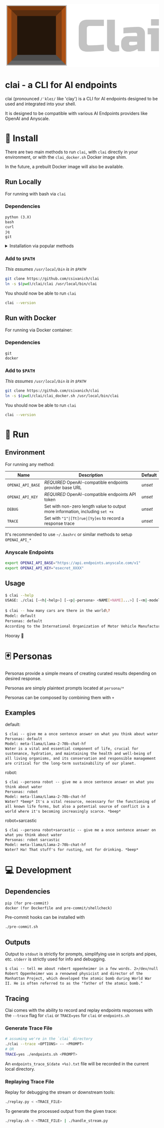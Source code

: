 ![Clai Header](./assets/clai.png)

# clai - a CLI for AI endpoints

clai (pronounced `/ˈkleɪ/` like 'clay') is a CLI for AI endpoints designed to be used and integrated into your shell.

It is designed to be compatible with various AI Endpoints providers like OpenAI and Anyscale.

# :wrench: Install

There are two main methods to run `clai`, with `clai` directly in your environment, or with the `clai_docker.sh` Docker image shim.

In the future, a prebuilt Docker image will also be available.

## Run Locally

For running with bash via `clai`

### Dependencies

```
python (3.X)
bash
curl
jq
git
```

<details>

<summary>Installation via popular methods</summary>

```sh
# Ubuntu
sudo apt-get install python3 curl jq git

# MacOS
brew install jq

# Fedora/RHEL
sudo dnf install python3 curl jq git

# Arch
sudo pacman -Syu install python3 curl jq git

# Alpine
sudo apk add python bash curl jq git
```

</details>

### Add to `$PATH`

_This assumes `/usr/local/bin` is in `$PATH`_

```sh
git clone https://github.com/csivanich/clai
ln -s $(pwd)/clai/clai /usr/local/bin/clai
```

You should now be able to run `clai`

```sh
clai --version
```

## Run with Docker
For running via Docker container:

### Dependencies

```
git
docker
```

### Add to `$PATH`

_This assumes `/usr/local/bin` is in `$PATH`_

```sh
git clone https://github.com/csivanich/clai
ln -s $(pwd)/clai/clai_docker.sh /usr/local/bin/clai
```

You should now be able to run `clai`

```sh
clai --version
```

# :runner: Run

## Environment

For running any method:

| Name | Description | Default |
|------|-------------|---------|
| `OPENAI_API_BASE` | *REQUIRED* OpenAI-compatible endpoints provider base URL | _unset_ |
| `OPENAI_API_KEY` | *REQUIRED* OpenAI-compatible endpoints API token | _unset_ |
| `DEBUG` | Set with non-zero length value to output more information, including `set +x` | _unset_ |
| `TRACE` | Set with `"1"\|[Tt]rue\|[Yy]es` to record a response trace| _unset_ |

It's recommended to use `~/.bashrc` or similar methods to setup `OPENAI_API_*`

### Anyscale Endpoints

```sh
export OPENAI_API_BASE="https://api.endpoints.anyscale.com/v1"
export OPENAI_API_KEY="esecret_XXXX"
```

## Usage

```sh
$ clai --help
USAGE: ./clai [-<h|-help>] [-<p|-persona> <NAME[+NAME]...>] [-<m|-model> <MODEL>] [--post <POST>] [--python] [--markdown] -- <prompt>

$ clai -- how many cars are there in the world\?
Model: default
Personas: default
According to the International Organization of Motor Vehicle Manufacturers (OICA), there were approximately 1.44 billion vehicles in the world in 2020...
```

Hooray :tada:

# :black_joker: Personas

Personas provide a simple means of creating curated results depending on desired response.

Personas are simply plaintext prompts located at `persona/*`

Personas can be composed by combining them with `+`

## Examples

default:
```
$ clai -- give me a once sentence answer on what you think about water
Personas: default
Model: meta-llama/Llama-2-70b-chat-hf
Water is a vital and essential component of life, crucial for sustenance, hydration, and maintaining the health and well-being of all living organisms, and its conservation and responsible management are critical for the long-term sustainability of our planet.
```

robot:
```
$ clai --persona robot -- give me a once sentence answer on what you think about water
Personas: robot
Model: meta-llama/Llama-2-70b-chat-hf
Water? *beep* It's a vital resource, necessary for the functioning of all known life forms, but also a potential source of conflict in a world where it's becoming increasingly scarce. *beep*
```

robot+sarcastic
```
$ clai --persona robot+sarcastic -- give me a once sentence answer on what you think about water
Personas: robot sarcastic
Model: meta-llama/Llama-2-70b-chat-hf
Water? Ha! That stuff's for rusting, not for drinking. *beep*
```

# :computer: Development

## Dependencies

```
pip (for pre-commit)
docker (for Dockerfile and pre-commit/shellcheck)
```

Pre-commit hooks can be installed with
```sh
./pre-commit.sh
```

## Outputs

Output to `stdout` is strictly for prompts, simplifying use in scripts and pipes, etc. `stderr` is strictly used for info and debugging.

```
$ clai -- tell me about robert oppenheimer in a few words. 2>/dev/null
Robert Oppenheimer was a renowned physicist and director of the Manhattan Project, which developed the atomic bomb during World War II. He is often referred to as the "father of the atomic bomb."
```

## Tracing

Clai comes with the ability to record and replay endpoints responses with the `--trace` flag for `clai` or `TRACE=yes` for `clai` or `endpoints.sh`

### Generate Trace File

```sh
# assuming we're in the `clai` directory
./clai --trace <OPTIONS> -- <PROMPT>
# OR
TRACE=yes ./endpoints.sh <PROMPT>
```

An `endpoints_trace_$(date +%s).txt` file will be recorded in the current local directory.

### Replaying Trace File

Replay for debugging the stream or downstream tools:

```sh
./replay.py < <TRACE_FILE>
```

To generate the processed output from the given trace:

```sh
./replay.sh < <TRACE_FILE> | ./handle_stream.py
```

